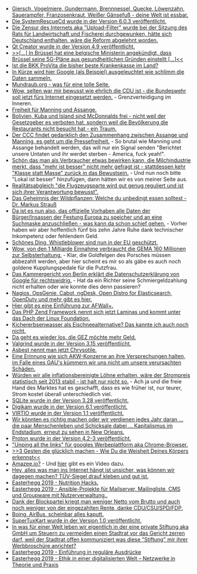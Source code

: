 * [Giersch, Vogelmiere, Gundermann, Brennnessel, Quecke, Löwenzahn, Sauerampfer, Franzosenkraut, Weißer Gänsefuß - deine Welt ist essbar.](https://www.smarticular.net/gesunde-unkraeuter-nicht-bekaempfen-sondern-aufessen/)
* [Die SystemRescueCd wurde in der Version 6.0.3 veröffentlicht.](https://www.planet3dnow.de/cms/45733-__trashed-3/)
* [Die Zensur des Internets aka "Upload-Filter" wurde bei der Sitzung des Rats für Landwirtschaft und Fischerei durchgewunken, hätte sich Deutschland enthalten, wäre die Reform abgelehnt worden.](https://blog.fefe.de/?ts=a24a9258)
* [Qt Creator wurde in der Version 4.9 veröffentlicht.](https://www.phoronix.com/scan.php?page=news_item&px=Qt-Creator-4.9-Released)
* [>>[...] In Brüssel hat eine belgische Ministerin angekündigt, dass Brüssel  seine 5G-Pläne  aus gesundheitlichen Gründen einstellt [...]<<](https://netzfrauen.org/2019/04/15/5g/)
* [Ist die BKK ProVita die bisher beste Krankenkasse im Land?](https://www.careelite.de/nachhaltige-krankenversicherung-gesetzlich/#krankenversicherung)
* [In Kürze wird hier Google (als Beispiel) ausgeleuchtet wie schlimm die Daten sammeln.](https://www.kuketz-blog.de/google-data-collection-eine-fundierte-analyse/)
* [Mundraub.org - was für eine tolle Seite.](https://mundraub.org/)
* [Wow, selten war mir bewusst wie ehrlich die CDU ist - die Bundeswehr soll jetzt fürs Internet eingesetzt werden.](https://blog.fefe.de/?ts=a24a5c40) - Grenzverteidigung im Inneren.
* [Freiheit für Manning und Assange.](https://weltnetz.tv/story/1876-freiheit-fuer-chelsea-manning-und-julian-assange)
* [Bolivien, Kuba und Island sind McDonnalds frei - nicht weil der Gesetzgeber es verboten hat, sondern weil die Bevölkerung die Restaurants nicht besucht hat - ein Traum.](https://netzfrauen.org/2019/04/15/mcdonalds-5/)
* [Der CCC findet gedanklich den Zusammenhang zwischen Assange und Manning, es geht um die Pressefreiheit.](https://www.ccc.de/de/updates/2019/chaos-computer-club-besorgt-uber-aktuelle-angriffe-auf-die-pressefreiheit) - So brutal wie Manning und Assange behandelt werden, das will nur ein Signal senden "Berichtet unsere Untaten und ihr werdet sterben - America, fuck yeah!".
* [Schön das man als Verbraucher etwas bewirken kann, die Milchindustrie merkt, dass "mehr ist besser" nicht mehr gefragt ist - stattdessen kehr "Klasse statt Masse" zurück in das Bewustsein.](https://netzfrauen.org/2019/04/16/milk/) - Und nun noch bitte "Lokal ist besser" hinzufügen, dann hätten wir es von meiner Seite aus.
* [Realitätsabgleich "die Flugzeugsparte wird gut genug reguliert und ist sich ihrer Verantwortung bewusst".](https://blog.fefe.de/?ts=a24b772e)
* [Das Geheimnis der Wildpflanzen: Welche du unbedingt essen solltest - Dr. Markus Strauß](https://www.welt-im-wandel.tv/video/das-geheimnis-der-wildpflanzen-welche-du-unbedingt-essen-solltest-dr-markus-strauss/)
* [Da ist es nun also, das offizielle Vorhaben alle Daten der Bürger/Insassen der Festung Europa zu speicher und an eine Suchmaske anzuschließen - was kann da schon schief gehen.](https://blog.fefe.de/?ts=a248a99d) - Vorher haben wir aber hoffentlich fünf bis zehn Jahre Ruhe dank technischer Inkompetenz oder fehlendem Geld.
* [Schönes Ding, Whistleblower sind nun in der EU geschützt.](https://blog.fefe.de/?ts=a248aa07)
* [Wow, von den 1 Milliarde Einnahme verbraucht die GEMA 160 Millionen zur Selbsterhaltung.](https://blog.fefe.de/?ts=a24843bb) - Klar, die Goldfelgen des Porsches müssen abbezahlt werden, aber hier scheint es mir so als gäbe es auch noch goldene Kupplungspedale für die Putzfrau.
* [Das Kammergericht von Berlin erklärt die Datenschutzerklärung von Google für rechtswidrig.](https://blog.fefe.de/?ts=a248432e) - Hat da ein Richter seine Schmiergeldzahlung nicht erhalten oder wie konnte dies denn passieren?
* [Nagios, OpsGenie, Cabot, ngDesk, Open Distro for Elasticsearch, OpenDuty und mehr gibt es hier.](https://opensource.com/article/19/4/opsgenie-alternatives)
* [Hier gibt es eine Einführung zur AFWall+.](https://www.kuketz-blog.de/afwall-digitaler-tuervorsteher-take-back-control-teil4/)
* [Das PHP Zend Framework nennt sich jetzt Laminas und kommt unter das Dach der Linux Foundation.](https://www.phoronix.com/scan.php?page=news_item&px=PHP-Laminas-Framework)
* [Kichererbsenwasser als Eischneealternative? Das kannte ich auch noch nicht.](https://www.smarticular.net/aquafaba-kichererbsen-eischnee-mousse-mayonnaise-rezept/)
* [Da geht es wieder los, die GEZ möchte mehr Geld.](https://blog.fefe.de/?ts=a24912bd)
* [Valgrind wurde in der Version 3.15 veröffentlicht.](https://www.phoronix.com/scan.php?page=news_item&px=Valgrind-3.15-Released)
* [Asbest nennt man jetzt Chrysotile.](https://netzfrauen.org/2019/04/17/asbest/)
* [Eine Erinnung wie sich AKW-Konzerne an ihre Versprechungen halten, im Falle eines GAU's kümmern wir uns nicht um unsere verursachten Schäden.](https://netzfrauen.org/2019/04/17/fukushima-4/)
* [Würden wir alle inflationsbereinigte Löhne erhalten, wäre der Strompreis statistisch seit 2013 stabil - ist halt nur nicht so.](http://www.sonnenseite.com/de/energie/strompreise-unterscheiden-sich-regional-um-bis-zu-mehrere-hundert-euro-im-jahr.html) - Ach ja und die freie Hand des Marktes hat es geschafft, dass es wie früher ist, nur teurer, Strom kostet überall unterschiedlich viel.
* [SQLite wurde in der Version 3.28 veröffentlicht.](https://www.phoronix.com/scan.php?page=news_item&px=SQLite-3.28-Released)
* [Digikam wurde in der Version 6.1 veröffentlicht.](https://www.pro-linux.de/news/1/26988/digikam-61-mit-neuer-plugin-schnittstelle.html)
* [VIRTIO wurde in der Version 1.1 veröffentlicht.](https://www.phoronix.com/scan.php?page=news_item&px=VIRTIO-1.1-Released)
* [Wir könnten es richtig machen oder wir verdienen jedes Jahr daran ... die paar Menschenleben und Schicksale dabei ... Kapitalismus im Endstadium, erneut zu sehen in New Orleans.](https://blog.fefe.de/?ts=a247e25c)
* [Proton wurde in der Version 4.2-3 veröffentlicht.](https://www.phoronix.com/scan.php?page=news_item&px=Steam-Proton-4.2-3)
* ["Unping all the links" für googles Werbeplattform aka Chrome-Browser.](https://tuxproject.de/blog/2019/04/in-eigener-sache-unping-all-the-links/)
* [>>3 Gesten die glücklich machen - Wie Du die Weisheit Deines Körpers erkennst<<](https://www.welt-im-wandel.tv/video/3-gesten-die-gluecklich-machen-wie-du-die-weisheit-deines-koerpers-erkennst/)
* [Amazee.io?](https://www.amazee.io/) - Und [hier](https://koeln.ftp.media.ccc.de/events/eh2019/h264-hd/eh19-159-deu-Open_Source_-_Wenn_dein_taeglich_Brot_fuer_jeden_einsehbar_ist_hd.mp4) gibt es ein Video dazu.
* [Hey, alles was man ins Internet hängt ist unsicher, was können wir dagegen machen? TÜV-Siegel drauf kleben und gut ist.](https://tuxproject.de/blog/2019/04/alexa-sichere-mein-kraftwerk/)
* [Easterhegg 2019 - Nutrition Hacks.](https://mirror.netcologne.de/CCC/events/eh2019/h264-hd/eh19-114-deu-Nutrition_Hacks_hd.mp4)
* [Easterhegg 2019 - Ansible-Projekte für Mailserver, Mailingliste, CMS und Groupware mit Nutzerverwaltung..](https://mirror.netcologne.de/CCC/events/eh2019/h264-hd/eh19-114-deu-Nutrition_Hacks_hd.mp4)
* [Dank der Blockpartei kriegt man weniger Netto vom Brutto und auch noch weniger von der eingezahlten Rente, danke CDU/CSU/SPD/FDP.](https://www.neopresse.com/politik/so-schafft-die-merkel-regierung-die-gesetzliche-rente-ab/)
* [Boing, AirBus, scheinbar alles kaputt.](https://blog.fefe.de/?ts=a242d895)
* [SuperTuxKart wurde in der Version 1.0 veröffentlicht.](https://www.phoronix.com/scan.php?page=news_item&px=SuperTuxKart-1.0-Released)
* [In was für einer Welt leben wir eigentlich in der eine private Stiftung aka GmbH um Steuern zu vermeiden einen Stadtrat vor das Gericht zerren darf, weil der Stadtrat offen kommuniziert was diese "Stiftung" mir ihrer Werbbroschüre anrichtet?](https://blog.fefe.de/?ts=a24283e7)
* [Easterhegg 2019 -  Einführung in reguläre Ausdrücke](https://cdn.media.ccc.de/events/eh2019/h264-hd/eh19-184-deu-Einfuehrung_in_regulaere_Ausdruecke_hd.mp4)
* [Easterhegg 2019 - Ethik in einer digitalisierten Welt – Netzwerke in Theorie und Praxis](https://cdn.media.ccc.de/events/eh2019/h264-hd/eh19-120-deu-Ethik_in_einer_digitalisierten_Welt_-_Netzwerke_in_Theorie_und_Praxis_hd.mp4)
